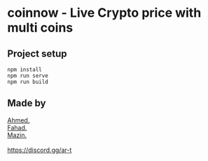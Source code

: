 # coinnow - Live Crypto price with multi coins 

## Project setup
```
npm install
npm run serve
npm run build
```


## Made by 
[Ahmed.](https://www.instagram.com/2088/)
<br>
[Fahad.](https://www.instagram.com/n5y/)
<br>
[Mazin.](https://www.instagram.com/alonemazin/)
<br>
<br>
https://discord.gg/ar-t


